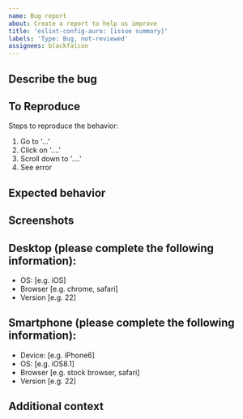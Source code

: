 ```yaml
---
name: Bug report
about: Create a report to help us improve
title: 'eslint-config-auro: [issue summary]'
labels: 'Type: Bug, not-reviewed'
assignees: blackfalcon
---
```


## Describe the bug

<!-- A clear and concise description of what the bug is. -->

## To Reproduce

Steps to reproduce the behavior:

1. Go to '...'
1. Click on '....'
1. Scroll down to '....'
1. See error

## Expected behavior

<!-- A clear and concise description of what you expected to happen. -->

## Screenshots

<!-- If applicable, add screenshots to help explain your problem. -->

## Desktop (please complete the following information):

 - OS: [e.g. iOS]
 - Browser [e.g. chrome, safari]
 - Version [e.g. 22]

## Smartphone (please complete the following information):

 - Device: [e.g. iPhone6]
 - OS: [e.g. iOS8.1]
 - Browser [e.g. stock browser, safari]
 - Version [e.g. 22]

## Additional context

<!-- Add any other context about the problem here. -->
